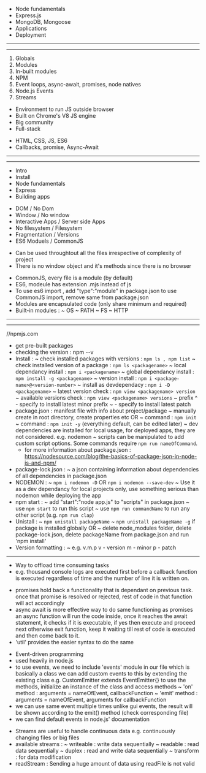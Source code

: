 <!-- Course Outline : -->
- Node fundamentals
- Express.js
- MongoDB, Mongoose
- Applications
- Deployment

------------------------------------------------------
------------------------------------------------------

<!-- LABELING: -->
1. Globals
2. Modules
3. In-built modules
7. NPM
8. Event loops, async-await, promises, node natives
9. Node.js Events
10. Streams


<!-- About NodeJS -->
- Environment to run JS outside browser
- Built on Chrome's V8 JS engine
- Big community
- Full-stack

<!-- Pre-requisites -->
- HTML, CSS, JS, ES6
- Callbacks, promise, Async-Await

------------------------------------------------------
------------------------------------------------------

<!-- Outline : -->
- Intro
- Install
- Node fundamentals
- Express
- Building apps

<!-- Difference between browser JS environment & NodeJS environment -->
<!-- browser  / Node.js -->
- DOM   /  No Dom
- Window    /  No window
- Interactive Apps  /  Server side Apps
- No filesystem    /    Filesystem  
- Fragmentation    /    Versions
- ES6 Moduels   /   CommonJS

<!-- Globals -->
- Can be used throughtout all the files irrespective of complexity of project
- There is no window object and it's methods since there is no browser

<!-- Modules -->
- CommonJS, every file is a module (by default)
- ES6, modeule has extension .mjs instead of js
- To use es6 import , add "type":"module" in package.json
  to use CommonJS import, remove same from package.json
- Modules are encapsulated code (only share minimum and required)
- Built-in modules :
    ~ OS
    ~ PATH
    ~ FS
    ~ HTTP

------------------------------------------------------
------------------------------------------------------

<!-- NPM -->
//npmjs.com
- get pre-built packages
- checking the version : npm --v
- Install :
    ~ check installed packages with versions : `npm ls , npm list`
    ~ check installed version of a package : `npm ls <packagename>`
    ~ local dependancy install : `npm i <packagename>`
    ~ global dependancy install : `npm install -g <packagename>`
    ~ version install : `npm i <package-name>@<version-number>`
    ~ install as devdependacy : `npm i -D <packagename>`
    ~ latest version check : `npm view <packagename> version`
    ~ available versions check : `npm view <packagename> versions`
    ~ prefix ^ -  specify to install latest minor
      prefix ~ -  specify to install latest patch
- package.json : manifest file with info about project/package
    ~ manually create in root directory, create properties etc OR
    ~ command : `npm init`
    ~ command : `npm init -y` (everything default, can be edited later)
    ~ dev dependencies are installed for local usage, for deployed apps, they are not considered. e.g. nodemon
    ~ scripts can be manipulated to add custom script options. Some commands require `npm run nameOfCommand`.
    - for more information about package.json : https://nodesource.com/blog/the-basics-of-package-json-in-node-js-and-npm/
- package-lock.json :
    ~ a json containing information about dependencies of all dependencies in package.json
- NODEMON :
    ~ `npm i nodemon -D` OR `npm i nodemon --save-dev`
    ~ Use it as a dev dependancy for local projects only, use something serious than nodemon while deploying the app
- npm start :
    ~ add "start":"node app.js" to "scripts" in package.json
    ~ use `npm start` to run this script
    ~ use  `npm run commandName` to run any other script (e.g. `npm run clap`)
- Unistall :
    ~ `npm unistall packageName`
    ~ `npm unistall packageName -g` if package is installed globally OR
    ~ delete node_modules folder, delete package-lock.json, delete packageName from package.json and run 'npm install'
- Version formatting :
    ~ e.g. v.m.p
      v - version
      m - minor
      p - patch

------------------------------------------------------

<!-- Event Loop -->
- Way to offload time consuming tasks
- e.g. thousand console logs are executed first before a callback function is executed regardless of time and the number of line it is written on.

<!-- Promises and async await -->
- promises hold back a functionality that is dependant on previous task. once that promise is resolved or rejected, rest of code in that function will act accordingly
- async await is more effective way to do same functioning as promises
  an async function will run the code inside, once it reaches the await statement, it checks if it is executable, if yes then execute and proceed next otherwise exit function, keep it waiting till rest of code is executed and then come back to it.
- 'util' provides the easier syntax to do the same


<!-- Events -->
- Event-driven programming
- used heavily in node.js
- to use events, we need to include 'events' module in our file which is basically a class
  we can add custom events to this by extending the existing class e.g. CustomEmitter extends EventEmitter{}
  to use the methods, initialize an instance of the class and access methods
  ~ 'on' method : arguments = nameOfEvent, callbackFunction
  ~ 'emit' method : arguments = nameOfEvent, arguments for callbackFunction
- we can use same event multiple times unlike gui events, the result will be shown according to the emit() method (check corresponding file)
- we can find default events in node.js' documentation

<!-- Streams -->
- Streams are useful to handle continuous data e.g. continuously changing files or big files
- available streams :
  ~ writeable : write data sequentially
  ~ readable : read data sequentially
  ~ duplex : read and write data sequentially
  ~ transform : for data modification
- readStream :
  Sending a huge amount of data using readFile is not valid